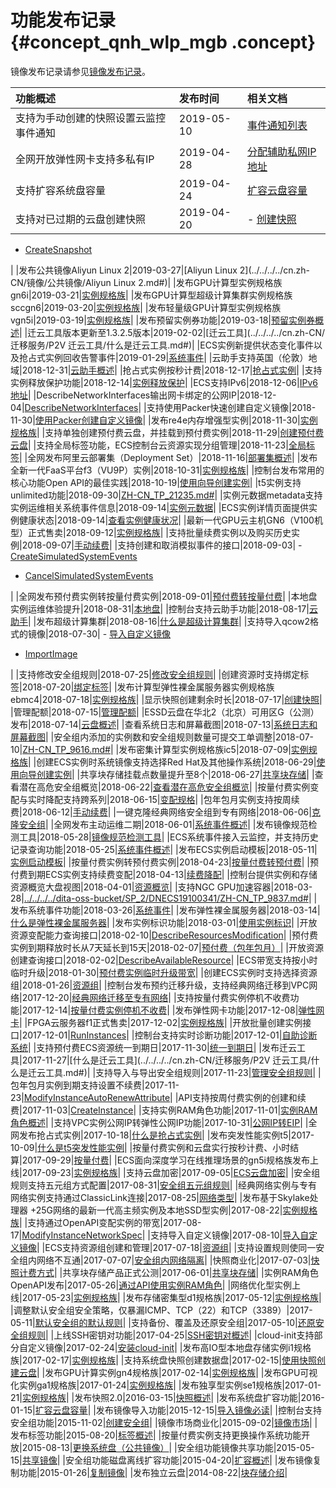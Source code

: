 # 功能发布记录 {#concept_qnh_wlp_mgb .concept}

镜像发布记录请参见[镜像发布记录](../../../../cn.zh-CN/镜像/公共镜像/镜像发布记录.md#)。

|功能概述|发布时间|相关文档|
|:---|:---|:---|
|支持为手动创建的快照设置云监控事件通知|2019-05-10|[事件通知列表](../../../../cn.zh-CN/部署与运维/事件通知/事件通知列表.md#)|
|全网开放弹性网卡支持多私有IP|2019-04-28|[分配辅助私网IP地址](../../../../cn.zh-CN/网络/弹性网卡/分配多个辅助私网IP地址.md#)|
|支持扩容系统盘容量|2019-04-24|[扩容云盘容量](../../../../cn.zh-CN/块存储/云盘/扩容云盘/扩容云盘容量.md#)|
|支持对已过期的云盘创建快照|2019-04-20| -   [创建快照](../../../../cn.zh-CN/快照/使用快照/创建快照.md#)
-   [CreateSnapshot](../../../../cn.zh-CN/API参考/快照/CreateSnapshot.md#)

 |
|发布公共镜像Aliyun Linux 2|2019-03-27|[Aliyun Linux 2](../../../../cn.zh-CN/镜像/公共镜像/Aliyun Linux 2.md#)|
|发布GPU计算型实例规格族gn6i|2019-03-21|[实例规格族](../../../../cn.zh-CN/实例/实例规格族.md#)|
|发布GPU计算型超级计算集群实例规格族sccgn6|2019-03-20|[实例规格族](../../../../cn.zh-CN/实例/实例规格族.md#)|
|发布轻量级GPU计算型实例规格族vgn5i|2019-03-19|[实例规格族](../../../../cn.zh-CN/实例/实例规格族.md#)|
|发布预留实例券功能|2019-03-18|[预留实例券概述](../../../../cn.zh-CN/实例/选择实例购买方式/预留实例券/预留实例券概述.md#)|
|迁云工具版本更新至1.3.2.5版本|2019-02-02|[迁云工具](../../../../cn.zh-CN/迁移服务/P2V 迁云工具/什么是迁云工具.md#)|
|ECS实例新提供状态变化事件以及抢占式实例回收告警事件|2019-01-29|[系统事件](../../../../cn.zh-CN/部署与运维/系统事件/系统事件概述.md#)|
|云助手支持英国（伦敦）地域|2018-12-31|[云助手概述](../../../../cn.zh-CN/部署与运维/云助手/云助手概述.md#)|
|抢占式实例按秒计费|2018-12-17|[抢占式实例](../../../../cn.zh-CN/实例/选择实例购买方式/抢占式实例/什么是抢占式实例.md#)|
|支持实例释放保护功能|2018-12-14|[实例释放保护](../../../../cn.zh-CN/实例/管理实例/开启实例释放保护.md#)|
|ECS支持IPv6|2018-12-06|[IPv6地址](../../../../cn.zh-CN/网络/实例IP地址介绍/IPv6地址.md#)|
|DescribeNetworkInterfaces输出网卡绑定的公网IP|2018-12-04|[DescribeNetworkInterfaces](../../../../cn.zh-CN/API参考/弹性网卡/DescribeNetworkInterfaces.md#)|
|支持使用Packer快速创建自定义镜像|2018-11-30|[使用Packer创建自定义镜像](../../../../cn.zh-CN/镜像/自定义镜像/创建自定义镜像/使用Packer创建自定义镜像.md#)|
|发布re4e内存增强型实例|2018-11-30|[实例规格族](../../../../cn.zh-CN/实例/实例规格族.md#)|
|支持单独创建预付费云盘，并挂载到预付费实例|2018-11-29|[创建预付费云盘](../../../../cn.zh-CN/块存储/云盘/创建云盘/创建预付费云盘.md#)|
|支持全局标签功能，ECS控制台云资源实现分组管理|2018-11-23|[全局标签](../../../../cn.zh-CN/标签与资源/全局标签实践.md#)|
|全网发布阿里云部署集（Deployment Set）|2018-11-16|[部署集概述](../../../../cn.zh-CN/部署与运维/部署集/部署集概述.md#)|
|发布全新一代FaaS平台f3（VU9P）实例|2018-10-31|[实例规格族](../../../../cn.zh-CN/实例/实例规格族.md#)|
|控制台发布常用的核心功能Open API的最佳实践|2018-10-19|[使用向导创建实例](../../../../cn.zh-CN/实例/创建实例/使用向导创建实例.md#)|
|t5实例支持unlimited功能|2018-09-30|[ZH-CN\_TP\_21235.md\#](cn.zh-CN/实例/选择实例规格/突发型/t5无性能约束实例.md#)|
|实例元数据metadata支持实例运维相关系统事件信息|2018-09-14|[实例元数据](../../../../cn.zh-CN/实例/管理实例/使用实例元数据/什么是实例元数据.md#)|
|ECS实例详情页面提供实例健康状态|2018-09-14|[查看实例健康状况](../../../../cn.zh-CN/部署与运维/监控实例状态/查看实例健康状况.md#)|
|最新一代GPU云主机GN6（V100机型）正式售卖|2018-09-12|[实例规格族](../../../../cn.zh-CN/实例/实例规格族.md#)|
|支持批量续费实例以及购买历史实例|2018-09-07|[手动续费](../../../../cn.zh-CN/产品定价/续费实例/手动续费.md#)|
|支持创建和取消模拟事件的接口|2018-09-03| -   [CreateSimulatedSystemEvents](../../../../cn.zh-CN/API参考/系统事件/CreateSimulatedSystemEvents.md#)
-   [CancelSimulatedSystemEvents](../../../../cn.zh-CN/API参考/系统事件/CancelSimulatedSystemEvents.md#)

 |
|全网发布预付费实例转按量付费实例|2018-09-01|[预付费转按量付费](../../../../cn.zh-CN/产品定价/预付费转按量付费.md#)|
|本地盘实例运维体验提升|2018-08-31|[本地盘](../../../../cn.zh-CN/块存储/本地盘.md#)|
|控制台支持云助手功能|2018-08-17|[云助手](../../../../cn.zh-CN/部署与运维/云助手/云助手概述.md#)|
|发布超级计算集群|2018-08-16|[什么是超级计算集群](../../../../cn.zh-CN/实例/选择实例规格/超级计算集群（SCC）/什么是超级计算集群.md#)|
|支持导入qcow2格式的镜像|2018-07-30| -   [导入自定义镜像](../../../../cn.zh-CN/镜像/自定义镜像/导入镜像/导入自定义镜像.md#)
-   [ImportImage](../../../../cn.zh-CN/API参考/镜像/ImportImage.md#)

 |
|支持修改安全组规则|2018-07-25|[修改安全组规则](../../../../cn.zh-CN/安全/安全组/管理安全组规则.md#)|
|创建资源时支持绑定标签|2018-07-20|[绑定标签](../../../../cn.zh-CN/标签与资源/标签/绑定标签.md#)|
|发布计算型弹性裸金属服务器实例规格族ebmc4|2018-07-18|[实例规格族](../../../../cn.zh-CN/实例/实例规格族.md#)|
|显示快照创建剩余时长|2018-07-17|[创建快照](../../../../cn.zh-CN/快照/使用快照/创建快照.md#)|
|管理配额|2018-07-15|[管理配额](../../../../cn.zh-CN/标签与资源/管理配额.md#)|
|ESSD云盘在华北2（北京）可用区G（公测）发布|2018-07-14|[云盘概述](../../../../cn.zh-CN/块存储/云盘/云盘概述.md#)|
|查看系统日志和屏幕截图|2018-07-13|[系统日志和屏幕截图](../../../../cn.zh-CN/部署与运维/查询操作故障/系统日志和屏幕截图.md#)|
|安全组内添加的实例数和安全组规则数量可提交工单调整|2018-07-10|[ZH-CN\_TP\_9616.md\#](cn.zh-CN/产品简介/使用限制.md#)|
|发布密集计算型实例规格族ic5|2018-07-09|[实例规格族](../../../../cn.zh-CN/实例/实例规格族.md#)|
|创建ECS实例时系统镜像支持选择Red Hat及其他操作系统|2018-06-29|[使用向导创建实例](../../../../cn.zh-CN/实例/创建实例/使用向导创建实例.md#)|
|共享块存储挂载点数量提升至8个|2018-06-27|[共享块存储](../../../../cn.zh-CN/块存储/共享块存储.md#)|
|查看潜在高危安全组概览|2018-06-22|[查看潜在高危安全组概览](../../../../cn.zh-CN/最佳实践/安全/查看潜在高危安全组概览.md#)|
|按量付费实例变配与实时降配支持跨系列|2018-06-15|[变配规格](../../../../cn.zh-CN/实例/升降配实例/支持变配的实例规格.md#)|
|包年包月实例支持按周续费|2018-06-12|[手动续费](../../../../cn.zh-CN/产品定价/续费实例/手动续费.md#)|
|一键克隆经典网络安全组到专有网络|2018-06-06|[克隆安全组](../../../../cn.zh-CN/安全/安全组/管理安全组.md#section_imc_xwy_lgb)|
|全网发布主动运维二期|2018-06-01|[系统事件概述](../../../../cn.zh-CN/部署与运维/系统事件/系统事件概述.md#)|
|发布镜像规范检测工具|2018-05-28|[镜像规范检测工具](../../../../cn.zh-CN/镜像/自定义镜像/导入镜像/镜像规范检测工具.md#)|
|ECS系统事件接入云监控，并支持历史记录查询功能|2018-05-25|[系统事件概述](../../../../cn.zh-CN/部署与运维/系统事件/系统事件概述.md#)|
|发布ECS实例启动模板|2018-05-11|[实例启动模板](../../../../cn.zh-CN/实例/管理实例/管理实例启动模板/创建实例启动模板.md#)|
|按量付费实例转预付费实例|2018-04-23|[按量付费转预付费](../../../../cn.zh-CN/产品定价/按量付费转预付费.md#)|
|预付费到期ECS实例支持续费变配|2018-04-13|[续费降配](../../../../cn.zh-CN/产品定价/续费实例/续费降配.md#)|
|控制台提供实例和存储资源概览大盘视图|2018-04-01|[资源概览](https://yq.aliyun.com/articles/552809)|
|支持NGC GPU加速容器|2018-03-28|[../../../../dita-oss-bucket/SP\_2/DNECS19100341/ZH-CN\_TP\_9837.md\#](../../../../cn.zh-CN/最佳实践/GPU实例最佳实践/在gn5实例上部署NGC环境.md#)|
|发布系统事件功能|2018-03-26|[系统事件](../../../../cn.zh-CN/部署与运维/系统事件/系统事件概述.md#)|
|发布弹性裸金属服务器|2018-03-14|[什么是弹性裸金属服务器](../../../../cn.zh-CN/实例/选择实例规格/弹性裸金属服务器（神龙）/什么是弹性裸金属服务器.md#)|
|发布实例标识功能|2018-03-01|[使用实例标识](../../../../cn.zh-CN/实例/管理实例/使用实例标识.md#)|
|开放资源变配能力查询接口|2018-02-10|[DescribeResourcesModification](../../../../cn.zh-CN/API参考/地域/DescribeResourcesModification.md#)|
|预付费实例到期释放时长从7天延长到15天|2018-02-07|[预付费（包年包月）](../../../../cn.zh-CN/产品定价/预付费（包年包月）.md#)|
|开放资源创建查询接口|2018-02-02|[DescribeAvailableResource](../../../../cn.zh-CN/API参考/地域/DescribeAvailableResource.md#)|
|ECS带宽支持按小时临时升级|2018-01-30|[预付费实例临时升级带宽](../../../../cn.zh-CN/实例/升降配实例/升配预付费实例/预付费实例临时升级带宽.md#)|
|创建ECS实例时支持选择资源组|2018-01-26|[资源组](../../../../cn.zh-CN/标签与资源/资源组.md#)|
|控制台发布预约迁移升级，支持经典网络迁移到VPC网络|2017-12-20|[经典网络迁移至专有网络](../../../../cn.zh-CN/网络/经典网络迁移至专有网络.md#)|
|支持按量付费实例停机不收费功能|2017-12-14|[按量付费实例停机不收费](../../../../cn.zh-CN/产品定价/按量付费实例停机不收费.md#)|
|发布弹性网卡功能|2017-12-08|[弹性网卡](../../../../cn.zh-CN/网络/弹性网卡/弹性网卡概述.md#)|
|FPGA云服务器f1正式售卖|2017-12-02|[实例规格族](../../../../cn.zh-CN/实例/实例规格族.md#)|
|开放批量创建实例接口|2017-12-01|[RunInstances](../../../../cn.zh-CN/API参考/实例/RunInstances.md#)|
|控制台支持实时诊断功能|2017-12-01|[自助诊断系统](../../../../cn.zh-CN/部署与运维/查询操作故障/自助诊断系统.md#)|
|支持预付费ECS资源统一到期日|2017-11-30|[统一到期日](../../../../cn.zh-CN/产品定价/续费实例/统一到期日.md#)|
|发布迁云工具|2017-11-27|[什么是迁云工具](../../../../cn.zh-CN/迁移服务/P2V 迁云工具/什么是迁云工具.md#)|
|支持导入与导出安全组规则|2017-11-23|[管理安全组规则](../../../../cn.zh-CN/安全/安全组/管理安全组规则.md#)|
|包年包月实例到期支持设置不续费|2017-11-23|[ModifyInstanceAutoRenewAttribute](../../../../cn.zh-CN/API参考/实例/ModifyInstanceAutoRenewAttribute.md#)|
|API支持按周付费实例的创建和续费|2017-11-03|[CreateInstance](../../../../cn.zh-CN/API参考/实例/CreateInstance.md#)|
|支持实例RAM角色功能|2017-11-01|[实例RAM角色概述](../../../../cn.zh-CN/安全/实例RAM角色/实例RAM角色概述.md#)|
|支持VPC实例公网IP转弹性公网IP功能|2017-10-31|[公网IP转EIP](../../../../cn.zh-CN/用户指南/ECS固定公网IP转换为EIP.md#)|
|全网发布抢占式实例|2017-10-18|[什么是抢占式实例](../../../../cn.zh-CN/实例/选择实例购买方式/抢占式实例/什么是抢占式实例.md#)|
|发布突发性能实例t5|2017-10-09|[什么是t5突发性能实例](../../../../cn.zh-CN/实例/选择实例规格/突发型/什么是t5突发性能实例.md#)|
|按量付费实例和云盘实行按秒计费、小时结算|2017-09-29|[按量付费](../../../../cn.zh-CN/产品定价/计费对比.md#)|
|ECS面向深度学习在线推理场景的gn5i规格族发布上线|2017-09-23|[实例规格族](../../../../cn.zh-CN/实例/实例规格族.md#)|
|支持云盘加密|2017-09-05|[ECS云盘加密](../../../../cn.zh-CN/块存储/云盘/ECS云盘加密.md#)|
|安全组规则支持五元组方式配置|2017-08-31|[安全组五元组规则](../../../../cn.zh-CN/最佳实践/安全/安全组五元组规则.md#)|
|经典网络实例与专有网络实例支持通过ClassicLink连接|2017-08-25|[网络类型](../../../../cn.zh-CN/网络/网络类型.md#)|
|发布基于Skylake处理器 +25G网络的最新一代高主频实例及本地SSD型实例|2017-08-22|[实例规格族](../../../../cn.zh-CN/实例/实例规格族.md#)|
|支持通过OpenAPI变配实例的带宽|2017-08-17|[ModifyInstanceNetworkSpec](../../../../cn.zh-CN/API参考/网络/ModifyInstanceNetworkSpec.md#)|
|支持导入自定义镜像|2017-08-10|[导入自定义镜像](../../../../cn.zh-CN/镜像/自定义镜像/导入镜像/导入自定义镜像.md#)|
|ECS支持资源组创建和管理|2017-07-18|[资源组](../../../../cn.zh-CN/标签与资源/资源组.md#)|
|支持设置规则使同一安全组内网络不互通|2017-07-07|[安全组内网络隔离](../../../../cn.zh-CN/最佳实践/安全/安全组内网络隔离.md#)|
|快照商业化|2017-07-03|[快照计费方式](../../../../cn.zh-CN/产品定价/快照计费方式.md#)|
|共享块存储产品正式公测|2017-06-01|[共享块存储](../../../../cn.zh-CN/块存储/共享块存储.md#)|
|实例RAM角色OpenAPI发布|2017-05-26|[通过API使用实例RAM角色](../../../../cn.zh-CN/安全/实例RAM角色/通过API使用实例RAM角色.md#)|
|网络优化型实例上线|2017-05-23|[实例规格族](../../../../cn.zh-CN/实例/实例规格族.md#)|
|发布存储密集型d1规格族|2017-05-12|[实例规格族](../../../../cn.zh-CN/实例/实例规格族.md#)|
|调整默认安全组安全策略，仅暴漏ICMP、TCP（22）和TCP（3389）|2017-05-11|[默认安全组的默认规则](../../../../cn.zh-CN/安全/安全组/安全组概述.md#section_m4b_bdb_3gb)|
|支持备份、覆盖及还原安全组|2017-05-10|[还原安全组规则](../../../../cn.zh-CN/安全/安全组/管理安全组规则.md#section_l2z_jyy_lgb)|
|上线SSH密钥对功能|2017-04-25|[SSH密钥对概述](../../../../cn.zh-CN/安全/SSH密钥对/SSH密钥对概述.md#)|
|cloud-init支持部分自定义镜像|2017-02-24|[安装cloud-init](../../../../cn.zh-CN/镜像/自定义镜像/导入镜像/安装cloud-init.md#)|
|发布高IO型本地盘存储实例i1规格族|2017-02-17|[实例规格族](../../../../cn.zh-CN/实例/实例规格族.md#)|
|支持系统盘快照创建数据盘|2017-02-15|[使用快照创建云盘](../../../../cn.zh-CN/块存储/云盘/创建云盘/用快照创建云盘.md#)|
|发布GPU计算实例gn4规格族|2017-02-14|[实例规格族](../../../../cn.zh-CN/实例/实例规格族.md#)|
|发布GPU可视化实例ga1规格族|2017-01-24|[实例规格族](../../../../cn.zh-CN/实例/实例规格族.md#)|
|发布独享型实例se1规格族|2017-01-21|[实例规格族](../../../../cn.zh-CN/实例/实例规格族.md#)|
|发布快照2.0|2016-03-15|[快照概述](../../../../cn.zh-CN/快照/快照概述.md#)|
|发布系统盘扩容功能|2016-01-15|[扩容云盘容量](../../../../cn.zh-CN/块存储/云盘/扩容云盘/扩容云盘容量.md#)|
|发布镜像导入功能|2015-12-15|[导入镜像必读](../../../../cn.zh-CN/镜像/自定义镜像/导入镜像/导入镜像必读.md#)|
|控制台支持安全组功能|2015-11-02|[创建安全组](../../../../cn.zh-CN/安全/安全组/创建安全组.md#)|
|镜像市场商业化|2015-09-02|[镜像市场](../../../../cn.zh-CN/镜像/镜像市场.md#)|
|发布标签功能|2015-08-20|[标签概述](../../../../cn.zh-CN/标签与资源/标签/标签概述.md#)|
|按量付费实例支持更换操作系统功能开放|2015-08-13|[更换系统盘（公共镜像）](../../../../cn.zh-CN/块存储/云盘/更换系统盘/更换系统盘（公共镜像）.md#)|
|安全组功能镜像共享功能|2015-05-15|[共享镜像](../../../../cn.zh-CN/镜像/自定义镜像/共享镜像.md#)|
|安全组功能磁盘离线扩容功能|2015-04-20|[扩容概述](../../../../cn.zh-CN/块存储/云盘/扩容云盘/扩容概述.md#)|
|发布镜像复制功能|2015-01-26|[复制镜像](../../../../cn.zh-CN/镜像/自定义镜像/复制镜像.md#)|
|发布独立云盘|2014-08-22|[块存储介绍](../../../../cn.zh-CN/块存储/什么是块存储.md#)|

